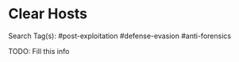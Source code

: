 # Clear Hosts

Search Tag(s): #post-exploitation #defense-evasion #anti-forensics

TODO: Fill this info